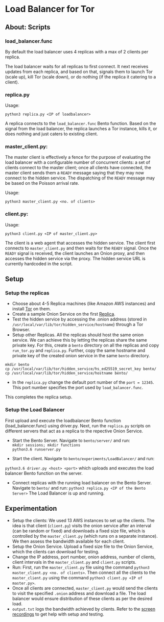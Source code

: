 # Load Balancer for Tor

## About: Scripts

### load_balancer.func 

By default the load balancer uses 4 replicas with a max of 2 clients per replica.

The load balancer waits for all replicas to first connect.  It next receives
updates from each replica, and based on that, signals them to launch Tor (scale
up), kill Tor (scale down), or do nothing (if the replica it catering
to a client). 

### replica.py

Usage:

```
python3 replica.py <IP of loadbalancer>
```

A replica connects to the ```load_balancer.func``` Bento function. Based on the
signal from the load balancer, the replica launches a Tor instance, kills it,
or does nothing and just caters to existing client. 


### master_client.py:

The master client is effectively a fence for the purpose of evaluating the load
balancer with a configurable number of concurrent clients: a set of clients
connect to the master client; once all clients have connected, the master
client sends them a `READY` message saying that they may now connect to the
hidden service.  The dispatching of the `READY` message may be based on the
Poisson arrival rate.

Usage: 

```
python3 master_client.py <no. of clients>
```


### client.py:

Usage: 

```python3 client.py <IP of master_client.py>```

The client is a web agent that accesses the hidden service.  The client first
connects to ```master_client.py``` and then waits for the `READY` signal.  Once
the `READY` signal is received, the client launches an Onion proxy, and then
accesses the hidden service via the proxy.  The hidden service URL is currently
hardcoded in the script.


## Setup

### Setup the replicas
* Choose about 4-5 Replica machines (like Amazon AWS instances) and install [Tor](https://barc-purdue.github.io/BentoDocs/services.html) on them. 
* Create a sample Onion Service on the first [Replica](https://barc-purdue.github.io/BentoDocs/services.html). 
* Test the hidden service by accessing the .onion address (stored in ```/usr/local/var/lib/tor/hidden_service/hostname```) through a Tor Browser.
* Setup other Replicas. All the replicas should host the same onion service. We can achieve this by letting the replicas share the same private key. For this, create a ```bento``` directory on all the replicas and copy ```run_tor.py``` and ```replica.py```. Further, copy the same hostname and private key of the created onion service in the same ```bento``` directory. 

```
mkdir bento
cp /usr/local/var/lib/tor/hidden_service/hs_ed25519_secret_key bento/
cp /usr/local/var/lib/tor/hidden_service/hostname bento/
```
* In the ```replica.py``` change the default port number of the ```port = 12345```. This port number specifies the port used by ```load_balancer.func```.

This completes the replica setup. 


### Setup the Load Balancer

First upload and execute the loadbalancer Bento function (load_balancer.func)
using driver.py. Next, run the ```replica.py``` scripts on different
servers that act as a replica to the repective Onion Service.     

* Start the Bento Server. Navigate to ```bento/server/``` and run:  
`mkdir sessions; mkdir functions`   
`python3.6 runserver.py` 

* Start the client. Navigate to ```bento/experiments/LoadBalancer/``` and run:

`python3.6 driver.py <host> <port>` which uploads and executes the load balancer Bento function on the server. 

* Connect replicas with the running load balancer on the Bento Server. Navigate to ```bento/``` and run:
```python3 replica.py <IP of the Bento Server>```
The Load Balancer is up and running. 

## Experimentation
* Setup the clients: We used 13 AWS instances to set up the clients. The idea is that client (```client.py```) visits the onion service after an interval (can be random or fixed) and downloads a fixed size file, which is controlled by the ```master_client.py``` (which runs on a separate instance). We then assess the bandwidth available for each client.
* Setup the Onion Service. Upload a fixed size file to the Onion Service, which the clients can download for testing. 
* Change the IP address, port number, onion address, number of clients, client intervals in the ```master_client.py``` and ```client.py``` scripts. 
* Run: First, run the ```master_client.py``` file using the command ```python3 master_client.py <no. of clients>```. Then connect all the clients to the ```master_client.py``` using the command ```python3 client.py <IP of master.py>```. 
* Once all clients are connected, ```master_client.py``` would send the clients to visit the specified ```.onion``` address and download a file. The load balancer would ensure distribution of these clients as per the desired load. 
* ```output.txt``` logs the bandwidth achieved by clients. 
Refer to the [screen recordings](https://purdue0-my.sharepoint.com/:f:/g/personal/arora105_purdue_edu/EhQ2agrf1WlNt-Tjk9-VxWcBxq0rfMPYT5OTr-21dDuCCA?e=9j9cVo) to get help with setup and testing. 
